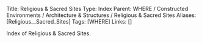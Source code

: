 Title: Religious & Sacred Sites
Type: Index
Parent: WHERE / Constructed Environments / Architecture & Structures / Religious & Sacred Sites
Aliases: [Religious__Sacred_Sites]
Tags: [WHERE]
Links: []

Index of Religious & Sacred Sites.
